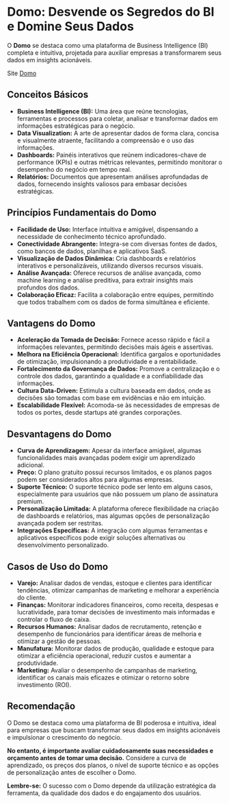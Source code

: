 # Domo: Desvende os Segredos do BI e Domine Seus Dados

O **Domo** se destaca como uma plataforma de Business Intelligence (BI) completa e intuitiva, projetada para auxiliar empresas a transformarem seus dados em insights acionáveis. 

Site [Domo](https://www.domo.com/)

## **Conceitos Básicos**

* **Business Intelligence (BI):** Uma área que reúne tecnologias, ferramentas e processos para coletar, analisar e transformar dados em informações estratégicas para o negócio.
* **Data Visualization:** A arte de apresentar dados de forma clara, concisa e visualmente atraente, facilitando a compreensão e o uso das informações.
* **Dashboards:** Painéis interativos que reúnem indicadores-chave de performance (KPIs) e outras métricas relevantes, permitindo monitorar o desempenho do negócio em tempo real.
* **Relatórios:** Documentos que apresentam análises aprofundadas de dados, fornecendo insights valiosos para embasar decisões estratégicas.

## **Princípios Fundamentais do Domo**

* **Facilidade de Uso:** Interface intuitiva e amigável, dispensando a necessidade de conhecimento técnico aprofundado.
* **Conectividade Abrangente:** Integra-se com diversas fontes de dados, como bancos de dados, planilhas e aplicativos SaaS.
* **Visualização de Dados Dinâmica:** Cria dashboards e relatórios interativos e personalizáveis, utilizando diversos recursos visuais.
* **Análise Avançada:** Oferece recursos de análise avançada, como machine learning e análise preditiva, para extrair insights mais profundos dos dados.
* **Colaboração Eficaz:** Facilita a colaboração entre equipes, permitindo que todos trabalhem com os dados de forma simultânea e eficiente.

## **Vantagens do Domo**

* **Aceleração da Tomada de Decisão:** Fornece acesso rápido e fácil a informações relevantes, permitindo decisões mais ágeis e assertivas.
* **Melhora na Eficiência Operacional:** Identifica gargalos e oportunidades de otimização, impulsionando a produtividade e a rentabilidade.
* **Fortalecimento da Governança de Dados:** Promove a centralização e o controle dos dados, garantindo a qualidade e a confiabilidade das informações.
* **Cultura Data-Driven:** Estimula a cultura baseada em dados, onde as decisões são tomadas com base em evidências e não em intuição.
* **Escalabilidade Flexível:** Acomoda-se às necessidades de empresas de todos os portes, desde startups até grandes corporações.

## **Desvantagens do Domo**

* **Curva de Aprendizagem:** Apesar da interface amigável, algumas funcionalidades mais avançadas podem exigir um aprendizado adicional.
* **Preço:** O plano gratuito possui recursos limitados, e os planos pagos podem ser considerados altos para algumas empresas.
* **Suporte Técnico:** O suporte técnico pode ser lento em alguns casos, especialmente para usuários que não possuem um plano de assinatura premium.
* **Personalização Limitada:** A plataforma oferece flexibilidade na criação de dashboards e relatórios, mas algumas opções de personalização avançada podem ser restritas.
* **Integrações Específicas:** A integração com algumas ferramentas e aplicativos específicos pode exigir soluções alternativas ou desenvolvimento personalizado.

## **Casos de Uso do Domo**

* **Varejo:** Analisar dados de vendas, estoque e clientes para identificar tendências, otimizar campanhas de marketing e melhorar a experiência do cliente.
* **Finanças:** Monitorar indicadores financeiros, como receita, despesas e lucratividade, para tomar decisões de investimento mais informadas e controlar o fluxo de caixa.
* **Recursos Humanos:** Analisar dados de recrutamento, retenção e desempenho de funcionários para identificar áreas de melhoria e otimizar a gestão de pessoas.
* **Manufatura:** Monitorar dados de produção, qualidade e estoque para otimizar a eficiência operacional, reduzir custos e aumentar a produtividade.
* **Marketing:** Avaliar o desempenho de campanhas de marketing, identificar os canais mais eficazes e otimizar o retorno sobre investimento (ROI).

## **Recomendação**

O Domo se destaca como uma plataforma de BI poderosa e intuitiva, ideal para empresas que buscam transformar seus dados em insights acionáveis e impulsionar o crescimento do negócio. 

**No entanto, é importante avaliar cuidadosamente suas necessidades e orçamento antes de tomar uma decisão.** Considere a curva de aprendizado, os preços dos planos, o nível de suporte técnico e as opções de personalização antes de escolher o Domo.

**Lembre-se:** O sucesso com o Domo depende da utilização estratégica da ferramenta, da qualidade dos dados e do engajamento dos usuários.
